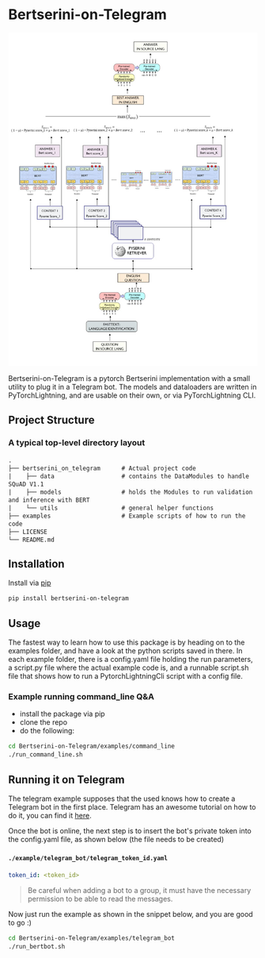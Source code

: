 # Bertserini-on-Telegram

![schema.jpeg](schema/schema.jpg)

Bertserini-on-Telegram is a pytorch Bertserini implementation with a small utility to plug it in a Telegram bot.
The models and dataloaders are written in PyTorchLightning, and are usable on their own, or via PyTorchLightning CLI.

## Project Structure

### A typical top-level directory layout

    .
    ├── bertserini_on_telegram      # Actual project code
    |    ├── data                   # contains the DataModules to handle SQuAD V1.1
    |    ├── models                 # holds the Modules to run validation and inference with BERT
    |    └── utils                  # general helper functions
    ├── examples                    # Example scripts of how to run the code
    ├── LICENSE
    └── README.md


## Installation

Install via [pip](https://pypi.org/project/bertserini-on-telegram/)

```bash
pip install bertserini-on-telegram
```

## Usage

The fastest way to learn how to use this package is by heading on to the examples folder, and have a look at the python scripts saved in there. In each example folder, there is a config.yaml file holding the run parameters, a script.py file where the actual example code is, and a runnable script.sh file that shows how to run a PytorchLightningCli script with a config file.


### Example running command_line Q&A

* install the package via pip
* clone the repo
* do the following:
  
```bash
cd Bertserini-on-Telegram/examples/command_line
./run_command_line.sh
```


## Running it on Telegram

The telegram example supposes that the used knows how to create a Telegram bot in the first place. Telegram has an awesome tutorial on how to do it, you can find it [here](https://core.telegram.org/bots#3-how-do-i-create-a-bot). 

Once the bot is online, the next step is to insert the bot's private token into the config.yaml file, as shown below (the file needs to be created)

#### **`./example/telegram_bot/telegram_token_id.yaml`**
```yaml
token_id: <token_id>
```


> Be careful when adding a bot to a group, it must have the necessary permission to be able to read the messages.

Now just run the example as shown in the snippet below, and you are good to go :)
```bash
cd Bertserini-on-Telegram/examples/telegram_bot
./run_bertbot.sh
```

